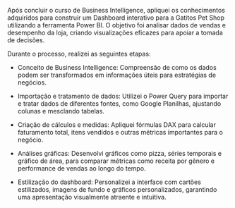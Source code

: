 Após concluir o curso de Business Intelligence, apliquei os conhecimentos adquiridos para construir um Dashboard interativo para a Gatitos Pet Shop utilizando a ferramenta Power BI. O objetivo foi analisar dados de vendas e desempenho da loja, criando visualizações eficazes para apoiar a tomada de decisões.

Durante o processo, realizei as seguintes etapas:

- Conceito de Business Intelligence: Compreensão de como os dados podem ser transformados em informações úteis para estratégias de negócios.
  
- Importação e tratamento de dados: Utilizei o Power Query para importar e tratar dados de diferentes fontes, como Google Planilhas, ajustando colunas e mesclando tabelas.
  
- Criação de cálculos e medidas: Apliquei fórmulas DAX para calcular faturamento total, itens vendidos e outras métricas importantes para o negócio.
  
- Análises gráficas: Desenvolvi gráficos como pizza, séries temporais e gráfico de área, para comparar métricas como receita por gênero e performance de vendas ao longo do tempo.
  
- Estilização do dashboard: Personalizei a interface com cartões estilizados, imagens de fundo e gráficos personalizados, garantindo uma apresentação visualmente atraente e intuitiva.
  
